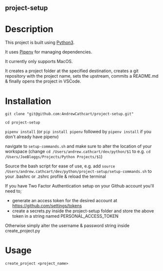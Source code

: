 ## project-setup

# Description
This project is built using [Python3](https://www.python.org/download/releases/3.0/). 

It uses [Pipenv](https://docs.pipenv.org/en/latest/) for managing dependencies.

It currently only supports MacOS.

It creates a project folder at the specified destination, creates a git repository with the project name, sets the upstream, commits a README.md & finally opens the project in VSCode.

# Installation
`git clone "git@github.com:AndrewCathcart/project-setup.git"`

`cd project-setup`

`pipenv install` (or `pip install pipenv` followed by `pipenv install` if you don't already have pipenv)

navigate to `setup-commands.sh` and make sure to alter the location of your workspace (change `cd /Users/andrew.cathcart/dev/python/$1` to e.g. `cd /Users/JoeBloggs/Projects/Python Projects/$1`)

Source the bash script for ease of use, e.g. add `source /Users/andrew.cathcart/dev/python/project-setup/setup-commands.sh` to your .bashrc or .zshrc profile & reload the terminal

If you have Two Factor Authentication setup on your Github account you'll need to;
- generate an access token for the desired account at https://github.com/settings/tokens 
- create a secrets.py inside the project-setup folder and store the above token in a string named PERSONAL_ACCESS_TOKEN

Otherwise simply alter the username & password string inside create_project.py

# Usage
`create_project <project_name>`
